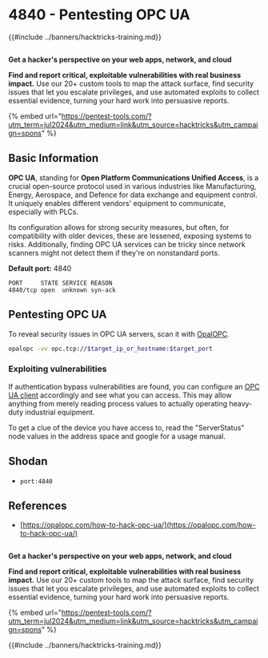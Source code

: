 # 4840 - Pentesting OPC UA

{{#include ../banners/hacktricks-training.md}}

<figure><img src="/images/pentest-tools.svg" alt=""><figcaption></figcaption></figure>

**Get a hacker's perspective on your web apps, network, and cloud**

**Find and report critical, exploitable vulnerabilities with real business impact.** Use our 20+ custom tools to map the attack surface, find security issues that let you escalate privileges, and use automated exploits to collect essential evidence, turning your hard work into persuasive reports.

{% embed url="https://pentest-tools.com/?utm_term=jul2024&utm_medium=link&utm_source=hacktricks&utm_campaign=spons" %}

## Basic Information

**OPC UA**, standing for **Open Platform Communications Unified Access**, is a crucial open-source protocol used in various industries like Manufacturing, Energy, Aerospace, and Defence for data exchange and equipment control. It uniquely enables different vendors' equipment to communicate, especially with PLCs.

Its configuration allows for strong security measures, but often, for compatibility with older devices, these are lessened, exposing systems to risks. Additionally, finding OPC UA services can be tricky since network scanners might not detect them if they're on nonstandard ports.

**Default port:** 4840

```text
PORT     STATE SERVICE REASON
4840/tcp open  unknown syn-ack
```

## Pentesting OPC UA

To reveal security issues in OPC UA servers, scan it with [OpalOPC](https://opalopc.com/).

```bash
opalopc -vv opc.tcp://$target_ip_or_hostname:$target_port
```

### Exploiting vulnerabilities

If authentication bypass vulnerabilities are found, you can configure an [OPC UA client](https://www.prosysopc.com/products/opc-ua-browser/) accordingly and see what you can access. This may allow anything from merely reading process values to actually operating heavy-duty industrial equipment.

To get a clue of the device you have access to, read the "ServerStatus" node values in the address space and google for a usage manual.

## Shodan

- `port:4840`

## References

- [https://opalopc.com/how-to-hack-opc-ua/](https://opalopc.com/how-to-hack-opc-ua/)

<figure><img src="/images/pentest-tools.svg" alt=""><figcaption></figcaption></figure>

**Get a hacker's perspective on your web apps, network, and cloud**

**Find and report critical, exploitable vulnerabilities with real business impact.** Use our 20+ custom tools to map the attack surface, find security issues that let you escalate privileges, and use automated exploits to collect essential evidence, turning your hard work into persuasive reports.

{% embed url="https://pentest-tools.com/?utm_term=jul2024&utm_medium=link&utm_source=hacktricks&utm_campaign=spons" %}

{{#include ../banners/hacktricks-training.md}}

